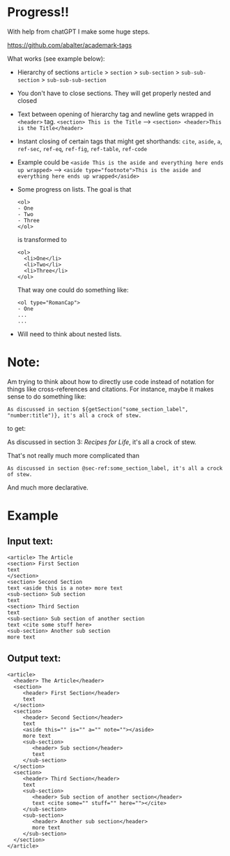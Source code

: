 # Progress!!
With help from chatGPT I make some huge steps. 

https://github.com/abalter/academark-tags

What works (see example below):

- Hierarchy of sections `article` > `section` > `sub-section` > `sub-sub-section` > `sub-sub-sub-section`
- You don't have to close sections. They will get properly nested and closed
- Text between opening of hierarchy tag and newline gets wrapped in `<header>` tag. `<section> This is the Title` --> `<section> <header>This is the Title</header>`
- Instant closing of certain tags that might get shorthands: `cite`, `aside`, `a`, `ref-sec`, `ref-eq`, `ref-fig`, `ref-table`, `ref-code`
- Example could be `<aside This is the aside and everything here ends up wrapped>` --> `<aside type="footnote">This is the aside and everything here ends up wrapped</aside>`
- Some progress on lists. The goal is that
    ```
    <ol>
    - One
    - Two
    - Three
    </ol>
    ```
  is transformed to
    ```
    <ol>
      <li>One</li>
      <li>Two</li>
      <li>Three</li>
    </ol>
    ```

  That way one could do something like:

    ```
    <ol type="RomanCap">
    - One
    ...
    ...
    ```
- Will need to think about nested lists.

# Note:
Am trying to think about how to directly use code instead of notation for things like cross-references and citations. For instance, maybe it makes sense to do something like:

```
As discussed in section ${getSection("some_section_label", "number:title")}, it's all a crock of stew.
```

to get: 

As discussed in section 3: _Recipes for Life_, it's all a crock of stew.

That's not really much more complicated than 

```
As discussed in section @sec-ref:some_section_label, it's all a crock of stew.
```

And much more declarative.

# Example
## Input text:
```
<article> The Article
<section> First Section
text
</section>
<section> Second Section
text <aside this is a note> more text
<sub-section> Sub section
text
<section> Third Section
text
<sub-section> Sub section of another section
text <cite some stuff here>
<sub-section> Another sub section
more text
```

## Output text:
```
<article>
  <header> The Article</header>
  <section>
     <header> First Section</header>
     text
  </section>
  <section>
     <header> Second Section</header>
     text 
     <aside this="" is="" a="" note=""></aside>
     more text
     <sub-section>
        <header> Sub section</header>
        text
     </sub-section>
  </section>
  <section>
     <header> Third Section</header>
     text
     <sub-section>
        <header> Sub section of another section</header>
        text <cite some="" stuff="" here=""></cite>
     </sub-section>
     <sub-section>
        <header> Another sub section</header>
        more text
     </sub-section>
  </section>
</article>
```
